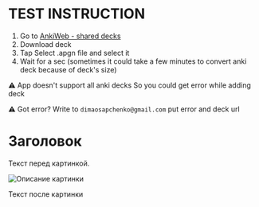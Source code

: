 # TEST INSTRUCTION

1. Go to [AnkiWeb - shared decks](https://ankiweb.net/shared/decks)
2. Download deck
3. Tap Select .apgn file and select it 
4. Wait for a sec (sometimes it could take a few minutes to convert anki deck because of deck's size)

⚠️ App doesn't support all anki decks 
So you could get error while adding deck

⚠️ Got error? Write to 
``` dimaosapchenko@gmail.com ``` put error and deck url 

# Заголовок

Текст перед картинкой.

![Описание картинки](https://raw.githubusercontent.com/Jeytery/scroll-cards-docs/main/photo_test.jpeg)

Текст после картинки
